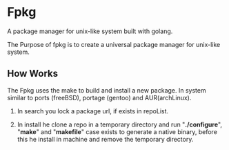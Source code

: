 # Fpkg
A package manager for unix-like system built with golang.

The Purpose of fpkg is to create a universal package manager for unix-like system.

## How Works

The Fpkg uses the make to build and install a new package. In system similar to ports (freeBSD), portage (gentoo) and AUR(archLinux).

1. In search you lock a package url, if exists in repoList.

2. In install he clone a repo in a temporary directory and run "**./configure**", "**make**" and "**makefile**" case exists to generate a native binary, before this he install in machine and remove the temporary directory. 
